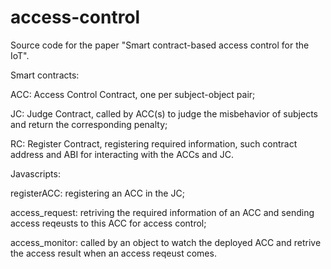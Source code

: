 # access-control
Source code for the paper "Smart contract-based access control for the IoT". 


Smart contracts:

ACC: Access Control Contract, one per subject-object pair;

JC: Judge Contract, called by ACC(s) to judge the misbehavior of subjects and return the corresponding penalty;

RC: Register Contract, registering required information, such contract address and ABI for interacting with the ACCs and JC.



Javascripts:

registerACC: registering an ACC in the JC;

access_request: retriving the required information of an ACC and sending access reqeusts to this ACC for access control;

access_monitor: called by an object to watch the deployed ACC and retrive the access result when an access reqeust comes.


